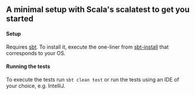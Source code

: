 ## A minimal setup with Scala's scalatest to get you started


#### Setup

Requires [sbt]. To install it, execute the one-liner from [sbt-install] that
corresponds to your OS.


#### Running the tests

To execute the tests run `sbt clean test` or run the tests using an IDE of
your choice, e.g. IntelliJ.


[sbt]: http://www.scala-sbt.org/
[sbt-install]: http://www.scala-sbt.org/download.html
